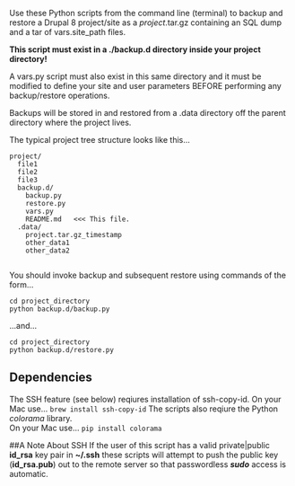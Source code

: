 Use these Python scripts from the command line (terminal) to backup and restore a Drupal 8 project/site as a _project_.tar.gz containing an SQL dump and a tar of vars.site_path files.

**This script must exist in a ./backup.d directory inside your project directory!**
  
A vars.py script must also exist in this same directory and it must be modified to define your site and user parameters BEFORE performing any backup/restore operations.

Backups will be stored in and restored from a .data directory off the parent directory where the project lives.

The typical project tree structure looks like this...
```
project/
  file1
  file2
  file3
  backup.d/     
    backup.py
    restore.py
    vars.py
    README.md   <<< This file.
  .data/
    project.tar.gz_timestamp
    other_data1
    other_data2
   
```
You should invoke backup and subsequent restore using commands of the form...
```
cd project_directory
python backup.d/backup.py

```
...and...
```
cd project_directory
python backup.d/restore.py

```
## Dependencies
The SSH feature (see below) reqiures installation of ssh-copy-id.
  On your Mac use... `brew install ssh-copy-id`
The scripts also reqiure the Python _colorama_ library.  
  On your Mac use... `pip install colorama`

##A Note About SSH
If the user of this script has a valid private|public **id_rsa** key pair in **~/.ssh** these scripts will attempt to push the public key (**id_rsa.pub**) out to the remote server so that passwordless **_sudo_** access is automatic. 
